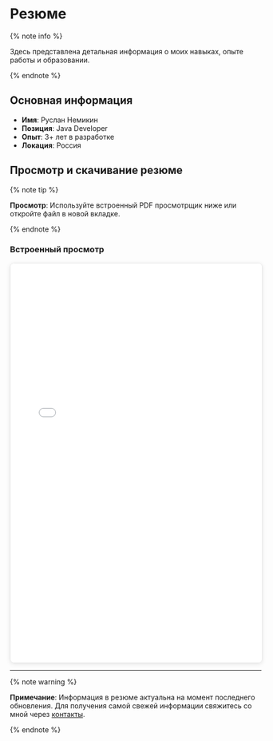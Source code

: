 # Резюме

{% note info %}

Здесь представлена детальная информация о моих навыках, опыте работы и образовании.

{% endnote %}

## Основная информация

- **Имя**: Руслан Немикин
- **Позиция**: Java Developer
- **Опыт**: 3+ лет в разработке
- **Локация**: Россия

## Просмотр и скачивание резюме

{% note tip %}

**Просмотр**: Используйте встроенный PDF просмотрщик ниже или откройте файл в новой вкладке.

{% endnote %}

### Встроенный просмотр

<iframe src="cv.pdf" width="100%" height="800px" style="border: 1px solid #e5e5e5; border-radius: 8px; box-shadow: 0 2px 8px rgba(0,0,0,0.1);">
  <p>Ваш браузер не поддерживает отображение PDF. 
  <a href="cv.pdf" target="_blank">Открыть резюме в новой вкладке</a></p>
</iframe>

---

{% note warning %}

**Примечание**: Информация в резюме актуальна на момент последнего обновления. Для получения самой свежей информации свяжитесь со мной через [контакты](contacts.md).

{% endnote %}
